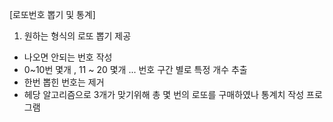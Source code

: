 [로또번호 뽑기 및 통계]
1. 원하는 형식의 로또 뽑기 제공 
- 나오면 안되는 번호 작성 
- 0~10번 몇개 , 11 ~ 20 몇개 ... 번호 구간 별로 특정 개수 추출 
- 한번 뽑힌 번호는 제거 
- 헤당 알고리즘으로 3개가 맞기위해 총 몇 번의 로또를 구매하였나 통계치 작성 프로그램 
